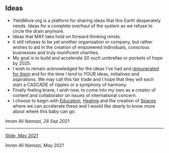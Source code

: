 ## Ideas

* YieldMore.org is a platform for sharing ideas that this Earth desperately needs. Ideas for a complete overhaul of the system as we refuse to circle the drain anymore.
* Ideas that MAY take hold on forward thinking minds.
* It still refuses to be yet another organisation or company, but rather wishes to aid in the creation of empowered individuals, conscious businesses and truly munificent charities.
* My goal is to build and accelerate 20 such umbrellas or pockets of hope by 2025.
* I wish to remain acknowledged for the ideas I've had and [remunerated for them](../model/) and for the time I lend to YOUR ideas, initiatives and aspirations. We may call this fair trade and I hope that they will each start a CASCADE of ripples or a symphony of harmony.
* Finally feeling brave, I wish now, to come into my own as a creator of content and collaborator on issues of international concern.
* I choose to begin with [Education](../children/), [Healing](../words/) and the creation of [Spaces](../spaces/) where we can accelerate these and I would like dearly to know more about where this baby can go.

<em>Imran Ali Namazi, 28 Sep 2021</em>

----

[Slide, May 2021](https://docs.google.com/presentation/d/15HUt-gC3SjTaiASujJcLCnqyeVMr5_PyAD8GJ1QoppY/edit?usp=sharing)

<!--TODO: what?
<iframe src="https://docs.google.com/presentation/d/e/2PACX-1vS5nNkpuxtqqz3ETK5H4XfphMhOx94Bb1p8o6nA9c6npXujzRz0vTrB09eXdnaP-SSpDdEJ1ZH8xNxC/embed?start=true&loop=true&delayms=10000" frameborder="0" allowfullscreen="true" mozallowfullscreen="true" webkitallowfullscreen="true" style="width: 100%; height: 85vh"></iframe>
-->

<em>Imran Ali Namazi, May 2021</em>

